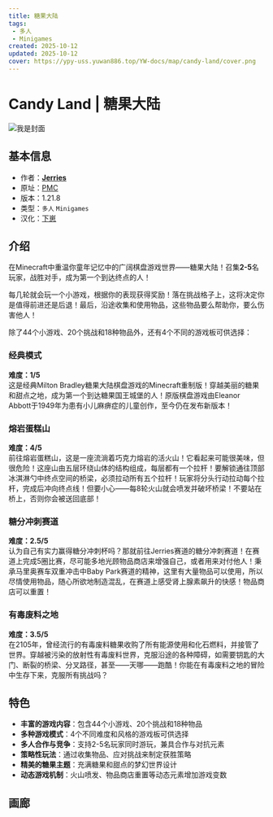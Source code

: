 ```yaml
---
title: 糖果大陆
tags: 
 - 多人
 - Minigames
created: 2025-10-12
updated: 2025-10-12
cover: https://ypy-uss.yuwan886.top/YW-docs/map/candy-land/cover.png
---
```


# Candy Land | 糖果大陆
![我是封面](https://ypy-uss.yuwan886.top/YW-docs/map/candy-land/cover.png)
## 基本信息

- 作者：[**Jerries**](https://www.planetminecraft.com/member/jerries/)
- 原址：[PMC](https://www.planetminecraft.com/project/candy-land-in-minecraft/)
- 版本：1.21.8
- 类型：`多人` `Minigames`
- 汉化：[下崽](https://pan.quark.cn/s/4fdceaf60f25)

## 介绍

在Minecraft中重温你童年记忆中的广阔棋盘游戏世界——糖果大陆！召集**2-5**名玩家，战胜对手，成为第一个到达终点的人！

每几轮就会玩一个小游戏，根据你的表现获得奖励！落在挑战格子上，这将决定你是值得前进还是后退！最后，沿途收集和使用物品，这些物品要么帮助你，要么伤害他人！

除了44个小游戏、20个挑战和18种物品外，还有4个不同的游戏板可供选择：

### 经典模式
**难度：1/5**  
这是经典Milton Bradley糖果大陆棋盘游戏的Minecraft重制版！穿越美丽的糖果和甜点之地，成为第一个到达糖果国王城堡的人！原版棋盘游戏由Eleanor Abbott于1949年为患有小儿麻痹症的儿童创作，至今仍在发布新版本！

### 熔岩蛋糕山
**难度：4/5**  
前往熔岩蛋糕山，这是一座流淌着巧克力熔岩的活火山！它看起来可能很美味，但很危险！这座山由五层环绕山体的结构组成，每层都有一个拉杆！要解锁通往顶部冰淇淋勺中终点空间的桥梁，必须拉动所有五个拉杆！玩家将分头行动拉动每个拉杆，完成后冲向终点线！但要小心——每8轮火山就会喷发并破坏桥梁！不要站在桥上，否则你会被送回底部！

### 糖分冲刺赛道
**难度：2.5/5**  
认为自己有实力赢得糖分冲刺杯吗？那就前往Jerries赛道的糖分冲刺赛道！在赛道上完成5圈比赛，尽可能多地光顾物品商店来增强自己，或者用来对付他人！秉承马里奥赛车双重冲击中Baby Park赛道的精神，这里有大量物品可以使用，所以尽情使用物品，随心所欲地制造混乱，在赛道上感受肾上腺素飙升的快感！物品商店可以重置！

### 有毒废料之地
**难度：3.5/5**  
在2105年，曾经流行的有毒废料糖果收购了所有能源使用和化石燃料，并接管了世界。穿越被污染的放射性有毒废料世界，克服沿途的各种障碍，如需要钥匙的大门、断裂的桥梁、分叉路径，甚至——天哪——跑酷！你能在有毒废料之地的冒险中生存下来，克服所有挑战吗？

## 特色

- **丰富的游戏内容**：包含44个小游戏、20个挑战和18种物品
- **多种游戏模式**：4个不同难度和风格的游戏板可供选择
- **多人合作与竞争**：支持2-5名玩家同时游玩，兼具合作与对抗元素
- **策略性玩法**：通过收集物品、应对挑战来制定获胜策略
- **精美的糖果主题**：充满糖果和甜点的梦幻世界设计
- **动态游戏机制**：火山喷发、物品商店重置等动态元素增加游戏变数


## 画廊

<Gallery :images="[
  { src: 'https://ypy-uss.yuwan886.top/YW-docs/map/candy-land/1.png' },
  { src: 'https://ypy-uss.yuwan886.top/YW-docs/map/candy-land/2.png' },
  { src: 'https://ypy-uss.yuwan886.top/YW-docs/map/candy-land/3.png' },
  { src: 'https://ypy-uss.yuwan886.top/YW-docs/map/candy-land/4.png' }
]" />
